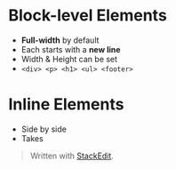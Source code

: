 # Block-level Elements

* **Full-width** by default
* Each starts with a **new line**
* Width & Height can be set
*  ```<div> <p> <h1> <ul> <footer>```


# Inline Elements
* Side by side
* Takes


> Written with [StackEdit](https://stackedit.io/).
<!--stackedit_data:
eyJoaXN0b3J5IjpbLTMwNzQ5ODM0NV19
-->